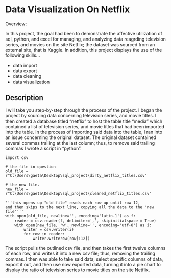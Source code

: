 # Data Visualization On Netflix

Overview:

In this project, the goal had been to demonstrate the affective utilization of sql, python, and excel for managing, and analyzing data reagrding television series, and movies on the site Netflix; the dataset was sourced from an external site, that is Kaggle. In addition, this project displays the use of the following skills...

* data import
* data export
* data cleaning
* data visualization


## Description

I will take you step-by-step through the process of the project. I began the project by sourcing data concerning television series, and movie titles. I then created a database titled “netflix” to host the table title “media” which contained a list of television series, and movie titles that had been imported into the table. In the process of importing said data into the table, I ran into an issue concerning the original dataset. The original dataset contained several commas trailing at the last column; thus, to remove said trailing commas I wrote a script in “python”.

```
import csv

# the file in question
old_file = r"C:\Users\gaeta\Desktop\sql_project\dirty_netflix_titles.csv"

# the new file.
new_file = r"C:\Users\gaeta\Desktop\sql_project\cleaned_netflix_titles.csv"

'''this opens up "old file" reads each row up until row 12, 
and then skips to the next line, copying all the data to the "new file"'''
with open(old_file, newline='', encoding='latin-1') as f:
    reader = csv.reader(f, delimiter=',', skipinitialspace = True)
    with open(new_file, 'w', newline='', encoding='utf-8') as i:
        writer = csv.writer(i)
        for row in reader:    
            writer.writerow(row[:12])
```

The script pulls the outlined csv file, and then takes the first twelve columns of each row, and writes it into a new csv file; thus, removing the trailing commas. I then was able to take said data, select specific columns of data, export it out, and then use now exported data, turning it into a pie chart to display the ratio of television series to movie titles on the site Netflix.


